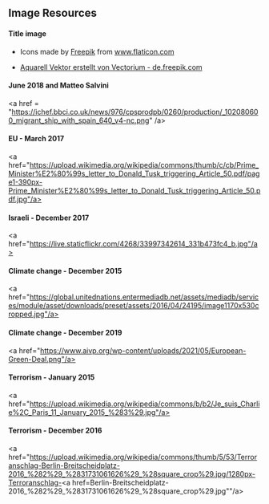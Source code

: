 ## Image Resources   

#### Title image  
- <div>Icons made by <a href="https://www.freepik.com" title="Freepik">Freepik</a> from <a href="https://www.flaticon.com/" title="Flaticon">www.flaticon.com</a></div>

- <a href="https://de.freepik.com/vektoren/aquarell">Aquarell Vektor erstellt von Vectorium - de.freepik.com</a>

#### June 2018 and Matteo Salvini
<a href = "https://ichef.bbci.co.uk/news/976/cpsprodpb/0260/production/_102080600_migrant_ship_with_spain_640_v4-nc.png" /a>

#### EU - March 2017
<a href="https://upload.wikimedia.org/wikipedia/commons/thumb/c/cb/Prime_Minister%E2%80%99s_letter_to_Donald_Tusk_triggering_Article_50.pdf/page1-390px-Prime_Minister%E2%80%99s_letter_to_Donald_Tusk_triggering_Article_50.pdf.jpg"/a>

#### Israeli - December 2017
<a href="https://live.staticflickr.com/4268/33997342614_331b473fc4_b.jpg"/a>

#### Climate change - December 2015
<a href="https://global.unitednations.entermediadb.net/assets/mediadb/services/module/asset/downloads/preset/assets/2016/04/24195/image1170x530cropped.jpg"/a>

#### Climate change - December 2019
<a href="https://www.aivp.org/wp-content/uploads/2021/05/European-Green-Deal.png"/a>

#### Terrorism - January 2015
<a href="https://upload.wikimedia.org/wikipedia/commons/b/b2/Je_suis_Charlie%2C_Paris_11_January_2015_%283%29.jpg"/a>

#### Terrorism - December 2016
<a href="https://upload.wikimedia.org/wikipedia/commons/thumb/5/53/Terroranschlag-Berlin-Breitscheidplatz-2016_%282%29_%2831731061626%29_%28square_crop%29.jpg/1280px-Terroranschlag-<a href=Berlin-Breitscheidplatz-2016_%282%29_%2831731061626%29_%28square_crop%29.jpg""/a>
